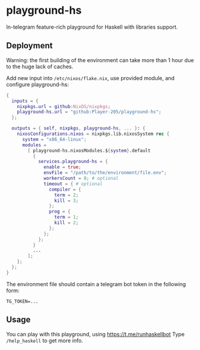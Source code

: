# playground-hs

In-telegram feature-rich playground for Haskell with libraries support.

## Deployment

Warning: the first building of the environment can take more than 1 hour due to the huge lack of caches.

Add new input into `/etc/nixos/flake.nix`, use provided module, and configure playground-hs:

```nix
{
  inputs = {
    nixpkgs.url = github:NixOS/nixpkgs;
    playground-hs.url = "github:Player-205/playground-hs";
  };

  outputs = { self, nixpkgs, playground-hs, ... }: {
    nixosConfigurations.nixos = nixpkgs.lib.nixosSystem rec {
      system = "x86_64-linux";
      modules =
        [ playground-hs.nixosModules.${system}.default
          {
            services.playground-hs = {
              enable = true;
              envFile = "/path/to/the/environment/file.env";
              workersCount = 8; # optional
              timeout = { # optional
                compiler = {
                  term = 2;
                  kill = 3;
                };
                prog = {
                  term = 1;
                  kill = 2;
                };
              };
            };
          }
          ...
        ];
    };
  };
}
```
The environment file should contain a telegram bot token in the following form:
```
TG_TOKEN=...
```

## Usage

You can play with this playground, using https://t.me/runhaskellbot
Type `/help_haskell` to get more info.
